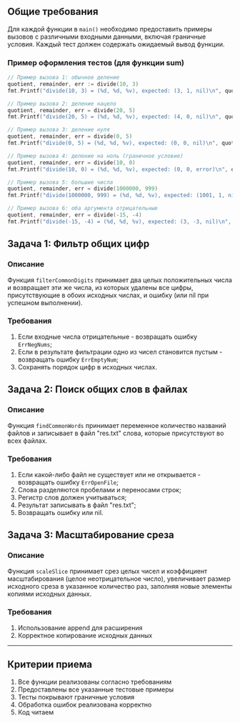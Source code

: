 ## Общие требования
Для каждой функции в `main()` необходимо предоставить примеры вызовов с различными входными данными, включая граничные условия. Каждый тест должен содержать ожидаемый вывод функции.

### Пример оформления тестов (для функции sum)
```go
// Пример вызова 1: обычное деление
quotient, remainder, err := divide(10, 3)
fmt.Printf("divide(10, 3) = (%d, %d, %v), expected: (3, 1, nil)\n", quotient, remainder, err)

// Пример вызова 2: деление нацело
quotient, remainder, err = divide(20, 5)
fmt.Printf("divide(20, 5) = (%d, %d, %v), expected: (4, 0, nil)\n", quotient, remainder, err)

// Пример вызова 3: деление нуля
quotient, remainder, err = divide(0, 5)
fmt.Printf("divide(0, 5) = (%d, %d, %v), expected: (0, 0, nil)\n", quotient, remainder, err)

// Пример вызова 4: деление на ноль (граничное условие)
quotient, remainder, err = divide(10, 0)
fmt.Printf("divide(10, 0) = (%d, %d, %v), expected: (0, 0, error)\n", quotient, remainder, err)

// Пример вызова 5: большие числа
quotient, remainder, err = divide(1000000, 999)
fmt.Printf("divide(1000000, 999) = (%d, %d, %v), expected: (1001, 1, nil)\n", quotient, remainder, err)

// Пример вызова 6: оба аргумента отрицательные
quotient, remainder, err = divide(-15, -4)
fmt.Printf("divide(-15, -4) = (%d, %d, %v), expected: (3, -3, nil)\n", quotient, remainder, err)
```

## Задача 1: Фильтр общих цифр

### Описание
Функция `filterCommonDigits` принимает два целых положительных числа и возвращает эти же числа, из которых удалены все цифры, присутствующие в обоих исходных числах, и ошибку (или nil при успешном выполнении).

<!-- 
### Сигнатура функции
```go
func filterCommonDigits(a, b int) (int, int, error)
```
 -->

### Требования
1. Если входные числа отрицательные - возвращать ошибку `ErrNegNums`;
2. Если в результате фильтрации одно из чисел становится пустым - возвращать ошибку `ErrEmptyNum`;
3. Сохранять порядок цифр в исходных числах.


## Задача 2: Поиск общих слов в файлах

### Описание
Функция `findCommonWords` принимает переменное количество названий файлов и записывает в файл "res.txt" слова, которые присутствуют во всех файлах.
<!-- 
### Сигнатура функции
```go
func findCommonWords(filenames ...string) (string, error)
``` -->

### Требования
1. Если какой-либо файл не существует или не открывается - возвращать ошибку `ErrOpenFile`;
2. Слова разделяются пробелами и переносами строк;
3. Регистр слов должен учитываться;
4. Результат записывать в файл "res.txt";
5. Возвращать ошибку или nil.

## Задача 3: Масштабирование среза

### Описание
Функция `scaleSlice` принимает срез целых чисел и коэффициент масштабирования (целое неотрицательное число), увеличивает размер исходного среза в указанное количество раз, заполняя новые элементы копиями исходных данных.
<!-- 
### Сигнатура функции
```go
func scaleSlice(slice *[]int, scaleFactor int) error
``` -->

### Требования
1. Использование append для расширения
2. Корректное копирование исходных данных

---

## Критерии приема
1. Все функции реализованы согласно требованиям
2. Предоставлены все указанные тестовые примеры
3. Тесты покрывают граничные условия
4. Обработка ошибок реализована корректно
5. Код читаем 
```